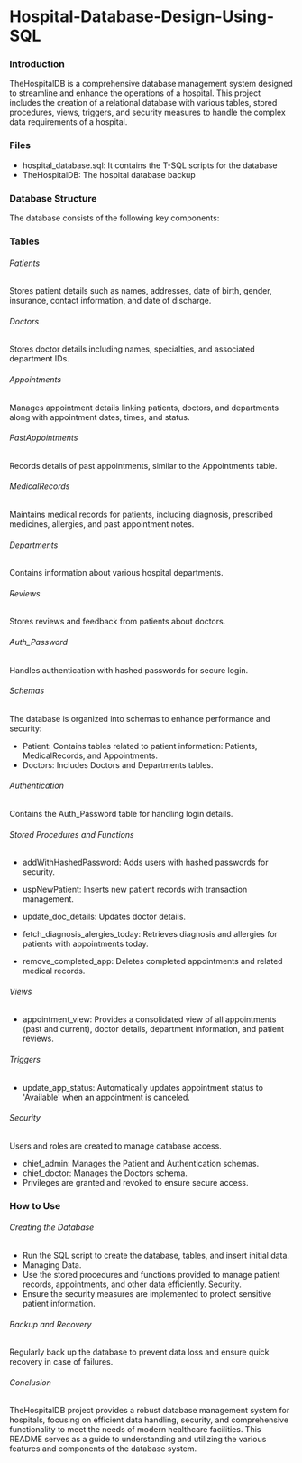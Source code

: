# Hospital-Database-Design-Using-SQL

### Introduction
TheHospitalDB is a comprehensive database management system designed to streamline and enhance the operations of a hospital. This project includes the creation of a relational database with various tables, stored procedures, views, triggers, and security measures to handle the complex data requirements of a hospital.

### Files
- hospital_database.sql: It contains the T-SQL scripts for the database
- TheHospitalDB: The hospital database backup

### Database Structure
The database consists of the following key components:

### Tables
###### Patients
Stores patient details such as names, addresses, date of birth, gender, insurance, contact information, and date of discharge.

###### Doctors
Stores doctor details including names, specialties, and associated department IDs.

###### Appointments
Manages appointment details linking patients, doctors, and departments along with appointment dates, times, and status.

###### PastAppointments
Records details of past appointments, similar to the Appointments table.

###### MedicalRecords
Maintains medical records for patients, including diagnosis, prescribed medicines, allergies, and past appointment notes.

###### Departments
Contains information about various hospital departments.

###### Reviews
Stores reviews and feedback from patients about doctors.

###### Auth_Password
Handles authentication with hashed passwords for secure login.

###### Schemas
The database is organized into schemas to enhance performance and security:
- Patient: Contains tables related to patient information: Patients, MedicalRecords, and Appointments.
- Doctors: Includes Doctors and Departments tables.

###### Authentication
Contains the Auth_Password table for handling login details.

###### Stored Procedures and Functions
- addWithHashedPassword:
Adds users with hashed passwords for security.

- uspNewPatient:
Inserts new patient records with transaction management.

- update_doc_details:
Updates doctor details.

- fetch_diagnosis_alergies_today:
Retrieves diagnosis and allergies for patients with appointments today.

- remove_completed_app:
Deletes completed appointments and related medical records.

###### Views
- appointment_view:
Provides a consolidated view of all appointments (past and current), doctor details, department information, and patient reviews.

###### Triggers
- update_app_status:
Automatically updates appointment status to 'Available' when an appointment is canceled.

###### Security
Users and roles are created to manage database access.
- chief_admin: Manages the Patient and Authentication schemas.
- chief_doctor: Manages the Doctors schema.
- Privileges are granted and revoked to ensure secure access.

### How to Use

###### Creating the Database
- Run the SQL script to create the database, tables, and insert initial data.
- Managing Data.
- Use the stored procedures and functions provided to manage patient records, appointments, and other data efficiently.
Security.
- Ensure the security measures are implemented to protect sensitive patient information.

###### Backup and Recovery
Regularly back up the database to prevent data loss and ensure quick recovery in case of failures.

###### Conclusion
TheHospitalDB project provides a robust database management system for hospitals, focusing on efficient data handling, security, and comprehensive functionality to meet the needs of modern healthcare facilities. This README serves as a guide to understanding and utilizing the various features and components of the database system.
